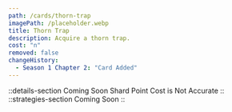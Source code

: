 ```yaml
---
path: /cards/thorn-trap
imagePath: /placeholder.webp
title: Thorn Trap
description: Acquire a thorn trap.
cost: "n"
removed: false
changeHistory:
  - Season 1 Chapter 2: "Card Added"
---
```

::details-section
Coming Soon
Shard Point Cost is Not Accurate
::
::strategies-section
Coming Soon
::